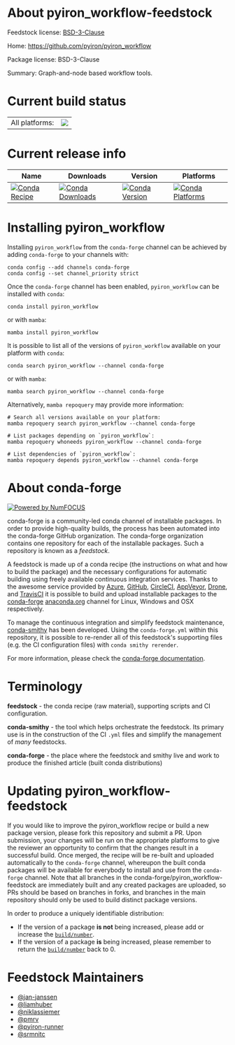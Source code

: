 About pyiron_workflow-feedstock
===============================

Feedstock license: [BSD-3-Clause](https://github.com/conda-forge/pyiron_workflow-feedstock/blob/main/LICENSE.txt)

Home: https://github.com/pyiron/pyiron_workflow

Package license: BSD-3-Clause

Summary: Graph-and-node based workflow tools.

Current build status
====================


<table><tr><td>All platforms:</td>
    <td>
      <a href="https://dev.azure.com/conda-forge/feedstock-builds/_build/latest?definitionId=20540&branchName=main">
        <img src="https://dev.azure.com/conda-forge/feedstock-builds/_apis/build/status/pyiron_workflow-feedstock?branchName=main">
      </a>
    </td>
  </tr>
</table>

Current release info
====================

| Name | Downloads | Version | Platforms |
| --- | --- | --- | --- |
| [![Conda Recipe](https://img.shields.io/badge/recipe-pyiron__workflow-green.svg)](https://anaconda.org/conda-forge/pyiron_workflow) | [![Conda Downloads](https://img.shields.io/conda/dn/conda-forge/pyiron_workflow.svg)](https://anaconda.org/conda-forge/pyiron_workflow) | [![Conda Version](https://img.shields.io/conda/vn/conda-forge/pyiron_workflow.svg)](https://anaconda.org/conda-forge/pyiron_workflow) | [![Conda Platforms](https://img.shields.io/conda/pn/conda-forge/pyiron_workflow.svg)](https://anaconda.org/conda-forge/pyiron_workflow) |

Installing pyiron_workflow
==========================

Installing `pyiron_workflow` from the `conda-forge` channel can be achieved by adding `conda-forge` to your channels with:

```
conda config --add channels conda-forge
conda config --set channel_priority strict
```

Once the `conda-forge` channel has been enabled, `pyiron_workflow` can be installed with `conda`:

```
conda install pyiron_workflow
```

or with `mamba`:

```
mamba install pyiron_workflow
```

It is possible to list all of the versions of `pyiron_workflow` available on your platform with `conda`:

```
conda search pyiron_workflow --channel conda-forge
```

or with `mamba`:

```
mamba search pyiron_workflow --channel conda-forge
```

Alternatively, `mamba repoquery` may provide more information:

```
# Search all versions available on your platform:
mamba repoquery search pyiron_workflow --channel conda-forge

# List packages depending on `pyiron_workflow`:
mamba repoquery whoneeds pyiron_workflow --channel conda-forge

# List dependencies of `pyiron_workflow`:
mamba repoquery depends pyiron_workflow --channel conda-forge
```


About conda-forge
=================

[![Powered by
NumFOCUS](https://img.shields.io/badge/powered%20by-NumFOCUS-orange.svg?style=flat&colorA=E1523D&colorB=007D8A)](https://numfocus.org)

conda-forge is a community-led conda channel of installable packages.
In order to provide high-quality builds, the process has been automated into the
conda-forge GitHub organization. The conda-forge organization contains one repository
for each of the installable packages. Such a repository is known as a *feedstock*.

A feedstock is made up of a conda recipe (the instructions on what and how to build
the package) and the necessary configurations for automatic building using freely
available continuous integration services. Thanks to the awesome service provided by
[Azure](https://azure.microsoft.com/en-us/services/devops/), [GitHub](https://github.com/),
[CircleCI](https://circleci.com/), [AppVeyor](https://www.appveyor.com/),
[Drone](https://cloud.drone.io/welcome), and [TravisCI](https://travis-ci.com/)
it is possible to build and upload installable packages to the
[conda-forge](https://anaconda.org/conda-forge) [anaconda.org](https://anaconda.org/)
channel for Linux, Windows and OSX respectively.

To manage the continuous integration and simplify feedstock maintenance,
[conda-smithy](https://github.com/conda-forge/conda-smithy) has been developed.
Using the ``conda-forge.yml`` within this repository, it is possible to re-render all of
this feedstock's supporting files (e.g. the CI configuration files) with ``conda smithy rerender``.

For more information, please check the [conda-forge documentation](https://conda-forge.org/docs/).

Terminology
===========

**feedstock** - the conda recipe (raw material), supporting scripts and CI configuration.

**conda-smithy** - the tool which helps orchestrate the feedstock.
                   Its primary use is in the construction of the CI ``.yml`` files
                   and simplify the management of *many* feedstocks.

**conda-forge** - the place where the feedstock and smithy live and work to
                  produce the finished article (built conda distributions)


Updating pyiron_workflow-feedstock
==================================

If you would like to improve the pyiron_workflow recipe or build a new
package version, please fork this repository and submit a PR. Upon submission,
your changes will be run on the appropriate platforms to give the reviewer an
opportunity to confirm that the changes result in a successful build. Once
merged, the recipe will be re-built and uploaded automatically to the
`conda-forge` channel, whereupon the built conda packages will be available for
everybody to install and use from the `conda-forge` channel.
Note that all branches in the conda-forge/pyiron_workflow-feedstock are
immediately built and any created packages are uploaded, so PRs should be based
on branches in forks, and branches in the main repository should only be used to
build distinct package versions.

In order to produce a uniquely identifiable distribution:
 * If the version of a package **is not** being increased, please add or increase
   the [``build/number``](https://docs.conda.io/projects/conda-build/en/latest/resources/define-metadata.html#build-number-and-string).
 * If the version of a package **is** being increased, please remember to return
   the [``build/number``](https://docs.conda.io/projects/conda-build/en/latest/resources/define-metadata.html#build-number-and-string)
   back to 0.

Feedstock Maintainers
=====================

* [@jan-janssen](https://github.com/jan-janssen/)
* [@liamhuber](https://github.com/liamhuber/)
* [@niklassiemer](https://github.com/niklassiemer/)
* [@pmrv](https://github.com/pmrv/)
* [@pyiron-runner](https://github.com/pyiron-runner/)
* [@srmnitc](https://github.com/srmnitc/)

